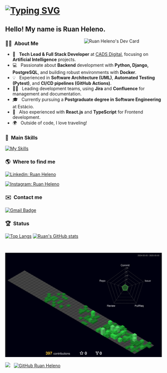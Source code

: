 # [![Typing SVG](https://readme-typing-svg.herokuapp.com/?color=00FF00&size=30&duration=4000&center=true&vCenter=true&width=1000&lines=Ruan+Heleno+Vieira;Tech+Lead+%26+Backend+Developer+(Python%2FDjango);Building+Scalable+Solutions+with+AI)](https://git.io/typing-svg)

## Hello! My name is Ruan Heleno.

<img align="right" src="https://api.daily.dev/devcards/6aeeca3c8b334bc49aeecd9b7757be47.png?r=vul" width="250" alt="Ruan Heleno's Dev Card"/>

### :man_technologist: &nbsp;About Me

-   🚀 &nbsp; **Tech Lead & Full Stack Developer** at [CADS Digital](https://www.cadsdigital.com.br/), focusing on **Artificial Intelligence** projects.
-   💻 &nbsp; Passionate about **Backend** development with **Python, Django, PostgreSQL**, and building robust environments with **Docker**.
-   💡 &nbsp; Experienced in **Software Architecture (UML)**, **Automated Testing (Pytest)**, and **CI/CD pipelines (GitHub Actions)**.
-   👨‍💻 &nbsp; Leading development teams, using **Jira** and **Confluence** for management and documentation.
-   🎓 &nbsp; Currently pursuing a **Postgraduate degree in Software Engineering** at Estácio.
-   🔧 &nbsp; Also experienced with **React.js** and **TypeScript** for Frontend development.
-   🌍 &nbsp; Outside of code, I love traveling!

### :rocket: &nbsp;**Main Skills**

[![My Skills](https://skillicons.dev/icons?i=python,django,postgresql,redis,celery,docker,git,github,githubactions,nginx,react,typescript,javascript,html,css,mysql,linux,vscode,jira,confluence,postman&perline=7)](https://skillicons.dev/icons?i=python,django,postgresql,redis,celery,docker,git,github,githubactions,nginx,react,typescript,javascript,html,css,mysql,linux,vscode,jira,confluence,postman)
<!-- Added Postman, common for APIs. Removed Webpack, Netlify, Sass, Bootstrap as they seem less relevant now -->
<!-- Pytest doesn't have a standard icon on skillicons.dev, but it's mentioned in the text -->

### :earth_americas: &nbsp;**Where to find me**

[![Linkedin: Ruan Heleno](https://img.shields.io/badge/-LinkedIn-blue?style=flat-square&logo=Linkedin&logoColor=white&link=https://www.linkedin.com/in/ruanheleno/)](https://www.linkedin.com/in/ruanheleno/)
<!-- Changed skill icon to a more standard/professional badge -->
[![Instagram: Ruan Heleno](https://img.shields.io/badge/-Instagram-c13584?style=flat-square&logo=Instagram&logoColor=white&link=https://www.instagram.com/ruanhelenoof)](https://www.instagram.com/ruanhelenoof)
<!-- Badge for Instagram too -->

### ✉️ &nbsp;**Contact me**

[![Gmail Badge](https://img.shields.io/badge/Gmail-D14836?style=for-the-badge&logo=gmail&logoColor=white&link=mailto:ruanheleno.dev@gmail.com)](mailto:ruanheleno.dev@gmail.com)
<!-- Email confirmed with the resume -->

### :trophy: &nbsp;Status

<!-- Kept the stats you already had, they update automatically -->
[![Top Langs](https://github-readme-stats.vercel.app/api/top-langs/?username=ruanheleno&layout=compact&langs_count=6&theme=dracula)](https://github.com/RuanHeleno) <!-- Increased langs_count to 6 -->
[![Ruan's GitHub stats](https://github-readme-stats.vercel.app/api?username=ruanheleno&show_icons=true&count_private=true&theme=dracula)](https://github.com/RuanHeleno)

<br />

<!-- Kept the visuals you already had -->
![](./profile-3d-contrib/profile-night-green.svg)

![](https://komarev.com/ghpvc/?username=RuanHeleno&color=006bed) &nbsp;
[![GitHub Ruan Heleno]( https://img.shields.io/github/followers/RuanHeleno?label=follow&style=social)](https://github.com/RuanHeleno)


<!-- ![Snake animation](https://github.com/RuanHeleno/RuanHeleno/blob/output/github-contribution-grid-snake.svg) -->
<!-- Kept commented out -->
